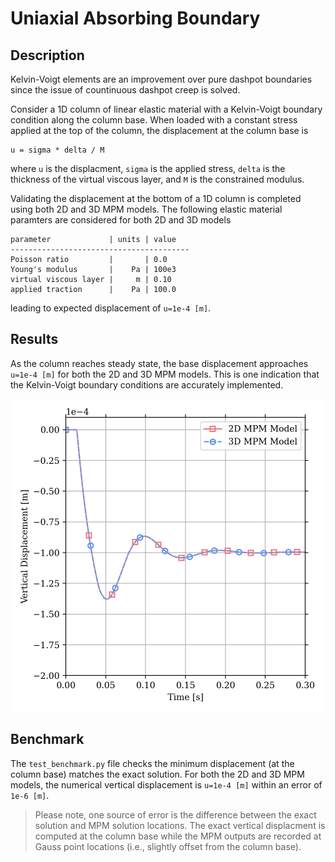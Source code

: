# Uniaxial Absorbing Boundary

## Description

Kelvin-Voigt elements are an improvement over pure dashpot boundaries since the issue of countinuous dashpot creep is solved. 

Consider a 1D column of linear elastic material with a Kelvin-Voigt boundary condition along the column base. When loaded with a constant stress applied at the top of the column, the displacement at the column base is 
```
u = sigma * delta / M
```
where `u` is the displacment, `sigma` is the applied stress, `delta` is the thickness of the virtual viscous layer, and `M` is the constrained modulus. 

Validating the displacement at the bottom of a 1D column is completed using both 2D and 3D MPM models. The following elastic material paramters are considered for both 2D and 3D models
```
parameter             | units | value
----------------------------------------
Poisson ratio         |       | 0.0
Young's modulus       |    Pa | 100e3
virtual viscous layer |     m | 0.10
applied traction      |    Pa | 100.0
```
leading to expected displacement of `u=1e-4 [m]`.


## Results

As the column reaches steady state, the base displacement approaches `u=1e-4 [m]` for both the 2D and 3D MPM models. This is one indication that the Kelvin-Voigt boundary conditions are accurately implemented. 

<p align="center">
  <img src="data/uniaxial_absorbing_boundary.png" alt="Displacement at column base for uniaxial compression with Kelvin-Voigt boundary conditions." style="width: 500px;"/>
</p>

## Benchmark 

The `test_benchmark.py` file checks the minimum displacement (at the column base) matches the exact solution. For both the 2D and 3D MPM models, the numerical vertical displacement is `u=1e-4 [m]` within an error of `1e-6 [m]`. 

> Please note, one source of error is the difference between the exact solution and MPM solution locations. The exact vertical displacment is computed at the column base while the MPM outputs are recorded at Gauss point locations (i.e., slightly offset from the column base).